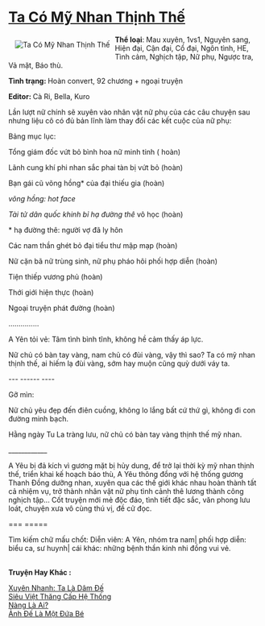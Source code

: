 <a href="https://utruyen.com/truyen/ta-co-my-nhan-thinh-the/17277/" title="Ta Có Mỹ Nhan Thịnh Thế"><h1>Ta Có Mỹ Nhan Thịnh Thế</h1></a><div style="display:table"><img align="right" style="float: left; padding: 10px;" src="https://utruyen.com/images/story/200x260/ta-co-my-nhan-thinh-the.jpg" alt="Ta Có Mỹ Nhan Thịnh Thế"><b>Thể loại</b>: Mau xuyên, 1vs1, Nguyên sang, Hiện đại, Cận đại, Cổ đại, Ngôn tình, HE, Tình cảm, Nghịch tập, Nữ phụ, Ngược tra, Vả mặt, Báo thù.<p></p><b>Tình trạng: </b>Hoàn convert, 92 chương + ngoại truyện<p></p><b>Editor: </b>Cà Ri, Bella, Kuro <p></p>Lần lượt nữ chính sẽ xuyên vào nhân vật nữ phụ của các câu chuyện sau nhưng liệu cô có đủ bản lĩnh làm thay đổi các kết cuộc của nữ phụ:<p></p>Bảng mục lục:<p></p>Tổng giám đốc vứt bỏ bình hoa nữ minh tinh ( hoàn)<p></p>Lãnh cung khí phi nhan sắc phai tàn bị vứt bỏ (hoàn)<p></p>Bạn gái cũ võng hồng* của đại thiếu gia (hoàn)<p></p>*võng hồng: hot face<p></p>Tài tử dân quốc khinh bỉ hạ đường thê* vô học (hoàn)<p></p>* hạ đường thê: người vợ đã ly hôn<p></p>Các nam thần ghét bỏ đại tiểu thư mập mạp (hoàn)<p></p>Nữ cặn bã nữ trùng sinh, nữ phụ pháo hôi phối hợp diễn (hoàn)<p></p>Tiện thiếp vương phủ (hoàn)<p></p>Thới giới hiện thực (hoàn)<p></p>Ngoại truyện phát đường (hoàn)<p></p>……………<p></p>A Yên tỏi vẻ: Tâm tình bình tĩnh, không hề cảm thấy áp lực.<p></p>Nữ chủ có bàn tay vàng, nam chủ có đùi vàng, vậy thì sao? Ta có mỹ nhan thịnh thế, ai hiếm lạ đùi vàng, sớm hay muộn cũng quỳ dưới váy ta.<p></p>--- ------ ----<p></p>Gỡ mìn:<p></p>Nữ chủ yêu đẹp đến điên cuồng, không lo lắng bất cứ thứ gì, không đi con đường minh bạch.<p></p>Hằng ngày Tu La tràng lưu, nữ chủ có bàn tay vàng thịnh thế mỹ nhan.<p></p>____________<p></p>A Yêu bị đả kích vì gương mặt bị hủy dung, để trở lại thời kỳ mỹ nhan thịnh thế, triển khai kế hoạch báo thù, A Yêu thông đồng với hệ thống gương Thanh Đồng dưỡng nhan, xuyên qua các thế giới khác nhau hoàn thành tất cả nhiệm vụ, trở thành nhân vật nữ phụ tình cảnh thê lương thành công nghịch tập... Cốt truyện mới mẻ độc đáo, tình tiết đặc sắc, văn phong lưu loát, chuyện xưa vô cùng thú vị, đề cử đọc.<p></p>=== =====<p></p>Tìm kiếm chữ mấu chốt: Diễn viên: A Yên, nhóm tra nam| phối hợp diễn: biểu ca, sư huynh| cái khác: những bệnh thần kinh nhi đồng vui vẻ.</div><p><br><b>Truyện Hay Khác :</b></p><a href="https://utruyen.com/truyen/xuyen-nhanh-ta-la-dam-de/17698/" alt="Xuyên Nhanh: Ta Là Dâm Đế">Xuyên Nhanh: Ta Là Dâm Đế</a><br/><a href="https://github.com/quanluxury/ngontinhhot/tree/master/truyenhay/16817/" alt="Siêu Việt Thăng Cấp Hệ Thống">Siêu Việt Thăng Cấp Hệ Thống</a><br/><a href="https://truyenngontinhay.wordpress.com/2019/10/03/nang-la-ai/" alt="Nàng Là Ai?">Nàng Là Ai?</a><br/><a href="https://github.com/quanluxury/ngontinhhot/tree/master/truyenhay/19077/" alt="Ảnh Đế Là Một Đứa Bé">Ảnh Đế Là Một Đứa Bé</a><br/>